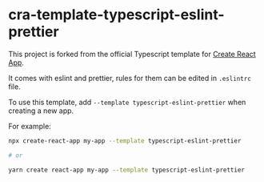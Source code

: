 # cra-template-typescript-eslint-prettier

This project is forked from the official Typescript template for [Create React App](https://github.com/facebook/create-react-app).

It comes with eslint and prettier, rules for them can be edited in `.eslintrc` file.

To use this template, add `--template typescript-eslint-prettier` when creating a new app.

For example:

```sh
npx create-react-app my-app --template typescript-eslint-prettier

# or

yarn create react-app my-app --template typescript-eslint-prettier
```